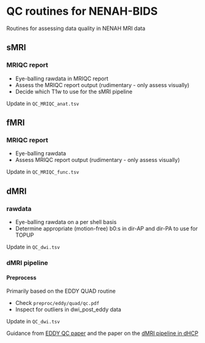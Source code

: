 # QC routines for NENAH-BIDS
Routines for assessing data quality in NENAH MRI data

## sMRI
### MRIQC report
- Eye-balling rawdata in MRIQC report
- Assess the MRIQC report output (rudimentary - only assess visually)
- Decide which T1w to use for the sMRI pipeline

Update in `QC_MRIQC_anat.tsv`

## fMRI
### MRIQC report
- Eye-balling rawdata
- Assess MRIQC report output (rudimentary - only assess visually)

Update in `QC_MRIQC_func.tsv`

## dMRI
### rawdata 
- Eye-balling rawdata on a per shell basis
- Determine appropriate (motion-free) b0:s in dir-AP and dir-PA to use for TOPUP

Update in `QC_dwi.tsv`

### dMRI pipeline
#### Preprocess 
Primarily based on the EDDY QUAD routine
- Check `preproc/eddy/quad/qc.pdf`
- Inspect for outliers in dwi_post_eddy data

Update in `QC_dwi.tsv`

Guidance from [EDDY QC paper](https://www.sciencedirect.com/science/article/pii/S1053811918319451) and the paper on the [dMRI pipeline in dHCP](https://www.sciencedirect.com/science/article/pii/S1053811918304889?via%3Dihub)
